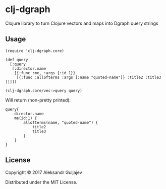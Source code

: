 # clj-dgraph

Clojure library to turn Clojure vectors and maps into Dgraph query strings

## Usage


```
(require 'clj-dgraph.core)

(def query
  [:query
   [:director.name
    [{:func :me, :args {:id 1}}
     [{:func :allofterms :args [:name "quoted-name"]} :title2 :title3 ]]]])

(clj-dgraph.core/vec->query query)

```
Will return (non-pretty printed):

```
query{
    director.name
    me(id:1) {
        allofterms(name, "quoted-name") {
            title2
            title3
        }
    }
}
```

## License

Copyright © 2017 Aleksandr Guljajev

Distributed under the MIT License.
